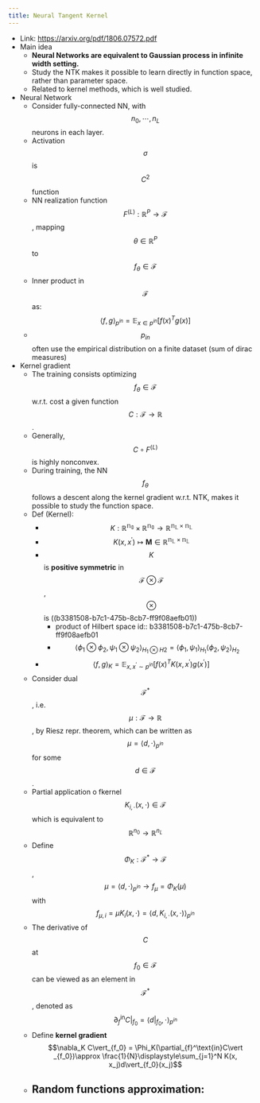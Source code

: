 ```yaml
---
title: Neural Tangent Kernel
---
```


- Link: https://arxiv.org/pdf/1806.07572.pdf
- Main idea
	- **Neural Networks are equivalent to Gaussian process in infinite width setting.**
	- Study the NTK makes it possible to learn directly in function space, rather than parameter space.
	- Related to kernel methods, which is well studied.
- Neural Network
	- Consider fully-connected NN, with $$n_0, \cdots, n_L$$ neurons in each layer.
	- Activation $$\sigma$$ is $$C^2$$ function
	- NN realization function $$F^{(L)}:\mathbb{R}^P\to\mathcal{F}$$, mapping $$\theta\in\mathbb{R}^P$$ to $$f_\theta\in\mathcal{F}$$
	- Inner product in $$\mathcal{F}$$ as: $$\langle f, g\rangle_{p^{in}} = \mathbb{E}_{x\in p^{in}}\left[f(x)^Tg(x)\right]$$
	- $$p_{in}$$ often use the empirical distribution on a finite dataset (sum of dirac measures)
- Kernel gradient
	- The training consists optimizing $$f_\theta\in\mathcal{F}$$ w.r.t. cost a given function $$C:\mathcal{F}\to \mathbb{R}$$.
	- Generally, $$C\circ F^{(L)}$$ is highly nonconvex.
	- During training, the NN $$f_\theta$$ follows a descent along the kernel gradient w.r.t. NTK, makes it possible to study the function space.
	- Def (Kernel):
		- $$K: \mathbb{R^{n_0}}\times \mathbb{R^{n_0}}\to \mathbb{R^{n_L\times n_L}}$$
		- $$K(x, x^\prime)\mapsto \bm{M}\in \mathbb{R^{n_L\times n_L}}$$
		- $$K$$ is **positive symmetric** in $$\mathcal{F}\otimes \mathcal{F}$$, $$\otimes$$ is ((b3381508-b7c1-475b-8cb7-ff9f08aefb01))
			- product of Hilbert space
			  id:: b3381508-b7c1-475b-8cb7-ff9f08aefb01
			- $$\langle \phi_1\otimes \phi_2, \psi_1\otimes \psi_2\rangle_{H_1\otimes H2} =\langle\phi_1, \psi_1\rangle_{H_1}\langle\phi_2, \psi_2\rangle_{H_2}$$
		- $$\langle f, g\rangle_K=\mathbb{E}_{x,x^\prime\sim p^{in}}[f(x)^TK(x, x^\prime)g(x^\prime)]$$
	- Consider dual $$\mathcal{F}^*$$, i.e. $$\mu: \mathcal{F}\to \mathbb{R}$$, by Riesz repr. theorem, which can be written as $$\mu=\langle d, \cdot\rangle_{p^{in}}$$ for some $$d\in\mathcal{F}$$.
	- Partial application o fkernel $$K_{i, \cdot}(x, \cdot)\in \mathcal{F}$$ which is equivalent to $$\mathbb{R}^{n_0}\to\mathbb{R}^{n_L}$$
	- Define $$\Phi_K:\mathcal{F}^*\to\mathcal{F}$$, $$\mu=\langle d,\cdot\rangle_{p^{in}}\to f_\mu=\Phi_K(\mu)$$ with $$f_{\mu, i}=\mu K_i(x, \cdot) = \langle d, K_{i, \cdot}(x,\cdot)\rangle_{p^{in}}$$
	- The derivative of $$C$$ at $$f_0\in\mathcal{F}$$ can be viewed as an element in $$\mathcal{F}^*$$, denoted as $$\partial_{f}^\text{in}C\vert _{f_0}=\langle d\vert_{f_0},\cdot\rangle_{p^{in}}$$
	- Define **kernel gradient** $$\nabla_K C\vert_{f_0} = \Phi_K(\partial_{f}^\text{in}C\vert _{f_0})\approx \frac{1}{N}\displaystyle\sum_{j=1}^N K(x, x_j)d\vert_{f_0}(x_j)$$
	- Random functions approximation:
		-